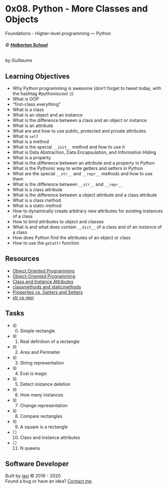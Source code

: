 # 0x08. Python - More Classes and Objects
Foundations - Higher-level programming ― Python

###### :copyright: **[Holberton School](https://www.holbertonschool.com/)**
by _Guillaume_

## Learning Objectives
* Why Python programming is awesome (don’t forget to tweet today, with the hashtag #pythoniscool :))
* What is OOP
* “first-class everything”
* What is a class
* What is an object and an instance
* What is the difference between a class and an object or instance
* What is an attribute
* What are and how to use public, protected and private attributes
* What is ```self```
* What is a method
* What is the special ```__init__``` method and how to use it
* What is Data Abstraction, Data Encapsulation, and Information Hiding
* What is a property
* What is the difference between an attribute and a property in Python
* What is the Pythonic way to write getters and setters in Python
* What are the special ```__str__``` and ```__repr__``` methods and how to use them
* What is the difference between ```__str__``` and ```__repr__```
* What is a class attribute
* What is the difference between a object attribute and a class attribute
* What is a class method
* What is a static method
* How to dynamically create arbitrary new attributes for existing instances of a class
* How to bind attributes to object and classes
* What is and what does contain ```__dict__``` of a class and of an instance of a class
* How does Python find the attributes of an object or class
* How to use the ```getattr``` function

## Resources
* [Object Oriented Programming](https://python.swaroopch.com/oop.html)
* [Object-Oriented Programming](https://www.python-course.eu/python3_object_oriented_programming.php)
* [Class and Instance Attributes](https://www.python-course.eu/python3_class_and_instance_attributes.php)
* [classmethods and staticmethods](https://www.youtube.com/watch?v=rq8cL2XMM5M)
* [Properties vs. Getters and Setters](https://www.python-course.eu/python3_properties.php)
* [str vs repr](https://brennerm.github.io/posts/python-str-vs-repr.html)

## Tasks
* [x] 0. Simple rectangle
* [x] 1. Real definition of a rectangle
* [x] 2. Area and Perimeter
* [x] 3. String representation
* [x] 4. Eval is magic
* [x] 5. Detect instance deletion
* [x] 6. How many instances
* [x] 7. Change representation
* [x] 8. Compare rectangles
* [x] 9. A square is a rectangle
* [ ] 10. Class and instance attributes
* [ ] 11. N queens

## Software Developer
Built by [javi](https://github.com/javi0x00) :copyright: 2019 - 2020  
Found a bug or have an idea? [Contact me](https://www.linkedin.com/in/javi0x00/).
